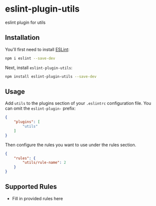 # eslint-plugin-utils

eslint plugin for utils

## Installation

You'll first need to install [ESLint](https://eslint.org/):

```sh
npm i eslint --save-dev
```

Next, install `eslint-plugin-utils`:

```sh
npm install eslint-plugin-utils --save-dev
```

## Usage

Add `utils` to the plugins section of your `.eslintrc` configuration file. You can omit the `eslint-plugin-` prefix:

```json
{
    "plugins": [
        "utils"
    ]
}
```


Then configure the rules you want to use under the rules section.

```json
{
    "rules": {
        "utils/rule-name": 2
    }
}
```

## Supported Rules

* Fill in provided rules here


